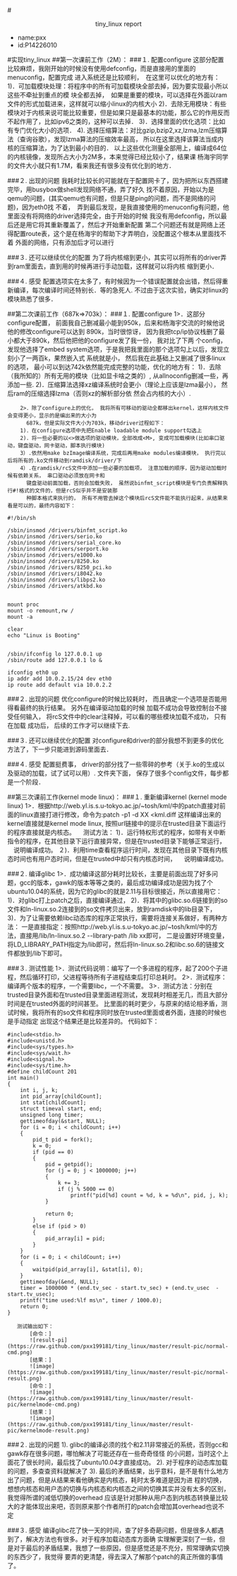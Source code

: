 #<center>tiny_linux report</center>
* name:pxx
* id:P14226010

#实现tiny_linux
##第一次课前工作（2M）：
###１. 配置configure
            这部分配置比较麻烦，我刚开始的时候没有使用defconfig，而是直接用的里面的menuconfig，配置完成
		进入系统还是比较顺利，　在这里可以优化的地方有：
		1)．可加载模块处理：将程序中的所有可加载模块全部去掉，因为要实现最小所以这些不牵扯到重点的模
            块全都去掉，　如果是重要的模块，可以选择在外面以ram文件的形式加载进来，这样就可以缩小linux的内核大小
		2)．去除无用模块：有些模块对于内核来说可能比较重要，但是如果只是最基本的功能，那么它的作用反而
            不起作用了，比如ipv6之类的，这种可以去掉．
		3)．选择里面的优化选项：比如有专门优化大小的选项．
		4). 选择压缩算法：对比gzip,bzip2,xz,lzma,lzm压缩算法（查询谷歌），发现lzma算法的压缩效率最高，
            所以在这里选择该算法当成内核的压缩算法，为了达到最小的目的．
        以上这些优化测量全部用上，编译成64位的内核镜像，发现所占大小为2M多，本来觉得已经比较小了，结果课
        杨海宇同学的文件大小就只有1.7M，看来我还有很多没有优化到的地方．

###２. 出现的问题
            我耗时比较长的可能就在于配置网卡了，因为把所以东西搭建完毕，用busybox做shell发现网络不通，弄了好久
		找不着原因，开始以为是qemu的问题，(其实qemu也有问题，但是只是ping的问题，而不是网络的问题)，因为eth0找
		不着，　弄到最后发现，是我直接使用的menuconfig有问题，他里面没有将网络的driver选择完全，由于开始的时候
		我没有用defconfig，所以最后还是用它将其重新覆盖了，然后才开始重新配置
            第二个问题还有就是网络上还得配置route表，这个是在杨海宇的帮助下才弄明白，没配置这个根本从里面找不着
		外面的网络，只有添加后才可以进行

###３. 还可以继续优化的配置
            为了将内核缩到更小，其实可以将所有的driver弄到ram里面去，直到用的时候再进行手动加载，这样就可以将内核
		缩到更小．

###４. 感受
            配置选项实在太多了，有时候因为一个错误配置就会出错，然后得重新编译，每次编译时间还特别长．等的急死人.
		不过由于这次实验，确实对linux的模块熟悉了很多．


##第二次课前工作（687k=>703k）：
###１. 配置configure
		1>．这部分configure配置， 前面我自己删减最小能到950k，后来和杨海宇交流的时候他说他的修改configure可以达到
		  890k，当时很惊讶， 因为我把tcp/ip协议栈删了最小都大于890k，然后他把他的configure发了我一份， 我对比了下两
		  个config，发现他选择了embed system选项，于是我把我里面的那个选项勾上以后，发现立刻小了一两百k，果然嵌入式
		  系统就是小， 然后我在此基础上又删减了很多linux的选项， 最小可以到达742k依然能完成完整的功能，优化的地方有：
		1)．去除（我所知的）所有无用的模块（比如显卡啥之类的）, 从allnoconfig删减一些，再添加一些.
		2)．压缩算法选择xz编译系统时会更小（理论上应该是lzma最小）， 然后ram的压缩选择lzma（否则xz的解析部分依
		  然会占内核的大小）.
		
		2>．除了configure上的优化， 我将所有可移动的驱动全都移出kernel，这样内核文件会变得更小，显示的是编出来的大小为
		  687k，但是实际文件大小为703k，移动driver过程如下：
		1)．在configure选项中先把Enable loadable module support勾选上
		2)．将一些必要的以<>做选项的驱动模块，全部改成<M>, 变成可加载模块(比如串口驱动，键盘驱动，网卡驱动，脚本执行模块)
		3）.依然用make bzImage编译系统，完成后再用make modules编译模块， 执行完以后将所有的.ko文件移动到ramdisk/driver/下
		4）.在ramdisk/rcS文件中添加一些必要的加载项， 注意加载的顺序，因为驱动加载时候有依赖关系， 串口驱动必须放在网卡和
		  键盘驱动前面加载，否则会加载失败， 虽然说binfmt_script模块是专门负责解释执行#!格式的文件的，但是rcS似乎并不是安装那
		  种脚本格式来执行的， 所有不用管去掉这个模块后rcS文件能不能执行起来，从结果来看是可以的，最终内容如下：
```
#!/bin/sh

/sbin/insmod /drivers/binfmt_script.ko
/sbin/insmod /drivers/serio.ko
/sbin/insmod /drivers/serial_core.ko
/sbin/insmod /drivers/serport.ko
/sbin/insmod /drivers/e1000.ko
/sbin/insmod /drivers/8250.ko
/sbin/insmod /drivers/8250_pci.ko
/sbin/insmod /drivers/i8042.ko
/sbin/insmod /drivers/libps2.ko
/sbin/insmod /drivers/atkbd.ko


mount proc
mount -o remount,rw /
mount -a

clear
echo "Linux is Booting"


/sbin/ifconfig lo 127.0.0.1 up
/sbin/route add 127.0.0.1 lo &

ifconfig eth0 up
ip addr add 10.0.2.15/24 dev eth0
ip route add default via 10.0.2.2

```
###２. 出现的问题
            优化configure的时候比较耗时， 而且确定一个选项是否能用得看最终的执行结果。 另外在编译驱动加载的时候
		  加载不成功会导致控制台不接受任何输入， 将rcS文件中的clear注释掉，可以看的哪些模块加载不成功， 只有在加载
		  成功后， 后续的工作才可以继续下去.

###３. 还可以继续优化的配置
            对configure和driver的部分我想不到更多的优化方法了，下一步只能进到源码里面去．

###４. 感受
            配置挺费事， driver的部分找了一些零碎的参考（关于.ko的生成以及驱动的加载，试了试可以用）.
		  文件夹下面， 保存了很多个config文件，每步都是一个阶段．

		

##第三次课前工作(kernel mode linux)：
###１. 重新编译kernel (kernel mode linux)
		1>．根据http://web.yl.is.s.u-tokyo.ac.jp/~tosh/kml/中的patch直接对前面的linux直接打进行修改，命令为:patch -p1 -d XX <kml.diff
		  这样编译出来的kernel直接就是kernel mode linux, 按照url链接中的提示在trusted目录下面运行的程序直接就是内核态。
		  　测试方法：
		          1)．运行特权形式的程序，如带有关中断指令的程序，在其他目录下运行直接异常，但是在trusted目录下能够正常运行，
		  　说明编译成功。
		          ２)．利用time查看程序运行时间，发现在其他目录下既有内核态时间也有用户态时间，但是在trusted中却只有内核态时间，
		  　说明编译成功。
		  
###２. 编译glibc
		1>．成功编译这部分耗时比较长，主要是前面出现了好多问题，gcc的版本，gawk的版本等等之类的，最后成功编译成功是因为找了个
		  ubuntu10.04的系统，因为它的glibc的就是2.11与目标很接近，所以直接用它：
		1)．对glibc打上patch之后，直接编译通过，
		2)．将其中的glibc.so.6链接到的so文件和ln-linux.so.2连接到的so文件拷贝出来，放到ramdisk中的lib目录下，
		3)．为了让需要依赖libc动态库的程序正常执行，需要将连接关系做好，有两种方法：
		  一是直接指定：按照http://web.yl.is.s.u-tokyo.ac.jp/~tosh/kml/中的方法，直接用/lib/ln-linux.so.2 --library-path /lib xx即可，
		  二是设置好环境变量，将LD_LIBRARY_PATH指定为/lib即可，然后将ln-linux.so.2和libc.so.6的链接文件都放到/lib下即可。
		  
###３. 测试性能
		1>．测试代码说明：编写了一个多进程的程序，起了200个子进程，然后循环打印，父进程等待所有子进程结束后打印总耗时。
		2>．测试程序：编译两个版本的程序，一个需要libc，一个不需要。
		3>．测试方法：分别在trusted目录外面和在trusted目录里面进程测试，发现耗时相差无几，而且大部分时间是在trusted外面的时间甚至。
		  比里面的耗时更少，与原来的结论相矛盾，测试时候，我将所有的so文件和程序同时放在trusted里面或者外面，连接的时候也是手动指定
		  出现这个结果还是比较差异的。
	   代码如下：
```
#include<stdio.h>
#include<unistd.h>
#include<sys/types.h>
#include<sys/wait.h>
#include<signal.h>
#include<sys/time.h>
#define childCount 201
int main()
{
	int i, j, k;
	int pid_array[childCount];
	int stat[childCount];
	struct timeval start, end;
	unsigned long timer;
	gettimeofday(&start, NULL);
	for (i = 0; i < childCount; i++)
	{
		pid_t pid = fork();
		k = 0;
		if (pid == 0)
		{	
			pid = getpid();
			for (j = 0; j < 1000000; j++)
			{
				k += 3;
				if (j % 5000 == 0)
					printf("pid[%d] count = %d, k = %d\n", pid, j, k);
			}
				
			return 0;
		}
		else if (pid > 0)
		{
			pid_array[i] = pid;
		}
	}
	for (i = 0; i < childCount; i++)
	{
		waitpid(pid_array[i], &stat[i], 0);
	}
	gettimeofday(&end, NULL);
	timer = 1000000 * (end.tv_sec - start.tv_sec) + (end.tv_usec  -start.tv_usec);
	printf("time used:%lf ms\n", timer / 1000.0);
	return 0;
}
```
	   测试输出如下：
	   	   [命令：]
	   	   ![result-pi](https://raw.github.com/pxx199181/tiny_linux/master/result-pic/normal-cmd.png)
	   	   [结果：]
	   	   ![image](https://raw.github.com/pxx199181/tiny_linux/master/result-pic/normal-result.png)
	   	   [命令：]
	   	   ![image](https://raw.github.com/pxx199181/tiny_linux/master/result-pic/kernelmode-cmd.png)
	   	   [结果：]
	   	   ![image](https://raw.github.com/pxx199181/tiny_linux/master/result-pic/kernelmode-result.png)
	   	   
###２. 出现的问题
            1). glibc的编译必须的找个和2.11非常接近的系统，否则gcc和gawk存在很多问题，哪怕解决了可能还存在一些奇奇怪怪
		  的小问题，当时这个上面花了很长时间，最后找了ubuntu10.04才直接成功。
            2). 对于程序的动态库加载的问题，多查查资料就解决了
            3). 最后的矛盾结果，出乎意料，是不是有什么地方出了问题，但是从结果来看他确实是内核态，耗时太多难道是因为进
		  程的切换，想想内核态和用户态的切换与内核态和内核态之间的切换其实并没有太多的区别，我觉得所谓的减低切换的overhead
		  应该是针对那种从用户态到内核态转换量比较大的才能体现出来吧，否则原来那个作者所打的patch会增加其overhead也说不定

###３. 感受
            编译glibc花了快一天的时间，查了好多奇葩问题，但是很多人都遇到了，解决方法也有很多。对于程序加载动态库方面确
		 实理解更深刻了一些，但是对于最后的矛盾结果，我想了一些原因，但是感觉还是不充分，照常理确实切换的东西少了，我觉得
		 要弄的更清楚，得去深入了解那个patch的真正所做的事情了。

		

